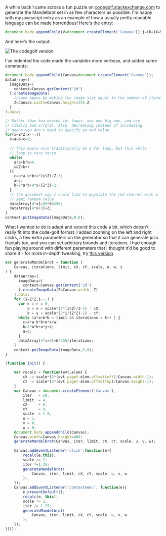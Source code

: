 A while back I came across a fun puzzle on
[codegolf.stackexchange.com](http://codegolf.stackexchange.com/questions/23423/mandelbrot-image-in-every-language/24080#24080)
to generate the Mandelbrot set in as few characters as possible. I'm happy with
my javascript entry as an example of how a usually pretty readable language can
be made horrendous! Here's the entry:

~~~js
document.body.appendChild(V=document.createElement('Canvas'));j=(D=(X=V.getContext('2d')).createImageData(Z=V.width=V.height=255,Z)).data;for(x=Z*Z;x--;){k=a=b=c=0;while(a*a+b*b<4&&Z>k++){c=a*a-b*b+4*(x%Z)/Z-3;b=2*a*b+4*x/(Z*Z)-2;a=c;}j[4*x]=99*k%256;j[4*x+3]=Z;}X.putImageData(D,0,0);
~~~

And here's the output:

![The codegolf version](/assets/img/blog/mandelbrot_codegolf.png)

I've indented the code made the variables more verbose, and added some comments:

~~~js
document.body.appendChild(Canvas=document.createElement('Canvas'));
dataArray=(
  imageData=(
    context=Canvas.getContext('2d')
  ).createImageData(
    //save space by making the image size equal to the number of iterations
    Z=Canvas.width=Canvas.height=255,Z
  )
).data;

// Rather than two nested for loops, use one big one, and use
// (x%Z)/Z and x/(Z*Z). Also, decreasing instead of increasing
// means you don't need to specify an end value
for(x=Z*Z;x--;){
  k=a=b=c=0;
  
  // This would also traditionally be a for loop, but this while
  // loop is very terse
  while(
    a*a+b*b<4
    &&Z>k++
  ){
    c=a*a-b*b+4*(x%Z)/Z-3;
    a=c;
    b=2*a*b+4*x/(Z*Z)-2;
  }
  // the quickest way I could find to populate the red channel with a
  // semi-random value
  dataArray[4*x]=99*k%256; 
  dataArray[4*x+3]=Z;
}
context.putImageData(imageData,0,0);
~~~

What I wanted to do is adapt and extend this code a bit, which doesn't really fit
into the code-golf format. I added zooming on the left and right clicks, a few
extra parameters on the generator so that it can generate julia fractals too, and
you can set arbitrary bounds and iterations. I had enough fun playing around with
different parameters that I thought it'd be good to share it - for more in-depth
tweaking, try [this version](http://jsfiddle.net/ali0sha/7Jjex/1/).

<canvas id="mandelbrotCanvas"></canvas>
<script src="/res/js/mandelbrot.js"></script>

~~~js
var generateMandelbrot = function (
    Canvas, iterations, limit, cX, cY, scale, u, w, z
) {
    dataArray=(
      imageData=(
        context=Canvas.getContext('2d')
      ).createImageData(Z=Canvas.width, Z)
    ).data;
    for (i=Z*Z;i--;) {
      var k = c = 0,
          a = x = scale*(2*(i%Z)/Z-1) - cX,
          b = y = scale*(2*i/(Z*Z)-1) - cY;
      while (a*a+b*b < limit && iterations > k++ ) {
        c=a*a-b*b+u*x+w;
        b=2*a*b+u*y+z;
        a=c;
      }
      dataArray[4*i+3]=k*255/iterations;
    }
    context.putImageData(imageData,0,0);
}

(function init() {

    var recalc = function(evt,elem) {
        cX -= scale*(2*(evt.pageX-elem.offsetLeft)/Canvas.width-1);
        cY -= scale*(2*(evt.pageY-elem.offsetTop)/Canvas.height-1);
    }
    var Canvas = document.createElement('Canvas'),
        iter   = 50,
        limit  = 4,
        cX     = 0,
        cY     = 0,
        scale  = 1.5,
        u = 1,
        v = 0,
        w = 0;
    document.body.appendChild(Canvas);
    Canvas.width=Canvas.height=400;
    generateMandelbrot(Canvas, iter, limit, cX, cY, scale, u, v, w);
    
    Canvas.addEventListener('click',function(e){
        recalc(e,this);
        scale /= 2;
        iter *=1.25;
        generateMandelbrot(
            Canvas, iter, limit, cX, cY, scale, u, v, w
        );
    });
    Canvas.addEventListener('contextmenu', function(e){
        e.preventDefault();
        recalc(e, this);
        scale *= 2;
        iter /= 1.25;
        generateMandelbrot(
            Canvas, iter, limit, cX, cY, scale, u, v, w
        );
    });
}());
~~~
